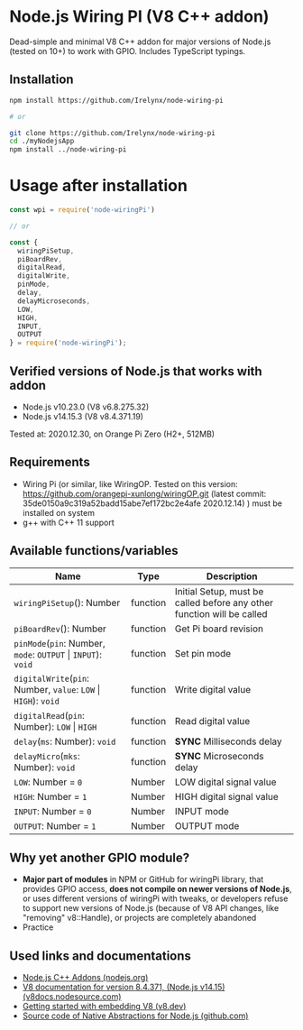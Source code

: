# Node.js Wiring PI (V8 C++ addon)

Dead-simple and minimal V8 C++ addon for major versions of Node.js (tested on 10+) to work with GPIO.
Includes TypeScript typings.

## Installation

```bash
npm install https://github.com/Irelynx/node-wiring-pi

# or 

git clone https://github.com/Irelynx/node-wiring-pi
cd ./myNodejsApp
npm install ../node-wiring-pi
```

# Usage after installation

```javascript
const wpi = require('node-wiringPi')

// or 

const {
  wiringPiSetup,
  piBoardRev,
  digitalRead,
  digitalWrite,
  pinMode,
  delay,
  delayMicroseconds,
  LOW,
  HIGH,
  INPUT,
  OUTPUT
} = require('node-wiringPi');
```

## Verified versions of Node.js that works with addon

* Node.js v10.23.0 (V8 v6.8.275.32)
* Node.js v14.15.3 (V8 v8.4.371.19)

Tested at: 2020.12.30, on Orange Pi Zero (H2+, 512MB)

## Requirements

* Wiring Pi (or similar, like WiringOP. Tested on this version: https://github.com/orangepi-xunlong/wiringOP.git (latest commit: 35de0150a9c319a52badd15abe7ef172bc2e4afe 2020.12.14)
) must be installed on system
* g++ with C++ 11 support

## Available functions/variables

| Name | Type | Description |
| - | - | - |
| `wiringPiSetup`(): Number                                         | function  | Initial Setup, must be called before any other function will be called |
| `piBoardRev`(): Number                                            | function  | Get Pi board revision         |
| `pinMode`(`pin`: Number, `mode`: `OUTPUT` \| `INPUT`): `void`     | function  | Set pin mode                  |
| `digitalWrite`(`pin`: Number, `value`: `LOW` \| `HIGH`): `void`   | function  | Write digital value           |
| `digitalRead`(`pin`: Number): `LOW` \| `HIGH`                     | function  | Read digital value            |
| `delay`(`ms`: Number): `void`                                     | function  | **SYNC** Milliseconds delay   |
| `delayMicro`(`mks`: Number): `void`                               | function  | **SYNC** Microseconds delay   |
| `LOW`: Number = `0`                                               | Number    | LOW digital signal value      |
| `HIGH`: Number = `1`                                              | Number    | HIGH digital signal value     |
| `INPUT`: Number = `0`                                             | Number    | INPUT mode                    |
| `OUTPUT`: Number = `1`                                            | Number    | OUTPUT mode                   |

## Why yet another GPIO module?

* **Major part of modules** in NPM or GitHub for wiringPi library, that provides GPIO access, **does not compile on newer versions of Node.js**, or uses different versions of wiringPi with tweaks, or developers refuse to support new versions of Node.js (because of V8 API changes, like "removing" v8::Handle<T>), or projects are completely abandoned
* Practice

## Used links and documentations

* [Node.js C++ Addons (nodejs.org)](https://nodejs.org/api/addons.html)
* [V8 documentation for version 8.4.371, (Node.js v14.15) (v8docs.nodesource.com)](https://v8docs.nodesource.com/node-14.15/d2/dc3/namespacev8.html)
* [Getting started with embedding V8 (v8.dev)](https://v8.dev/docs/embed)
* [Source code of Native Abstractions for Node.js (github.com)](https://github.com/nodejs/nan)
